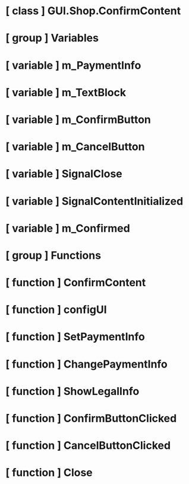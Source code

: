 # [ class ] GUI.Shop.ConfirmContent

# [ group ] Variables

# [ variable ] m_PaymentInfo

# [ variable ] m_TextBlock

# [ variable ] m_ConfirmButton

# [ variable ] m_CancelButton

# [ variable ] SignalClose

# [ variable ] SignalContentInitialized

# [ variable ] m_Confirmed

# [ group ] Functions

# [ function ] ConfirmContent

# [ function ] configUI

# [ function ] SetPaymentInfo

# [ function ] ChangePaymentInfo

# [ function ] ShowLegalInfo

# [ function ] ConfirmButtonClicked

# [ function ] CancelButtonClicked

# [ function ] Close

